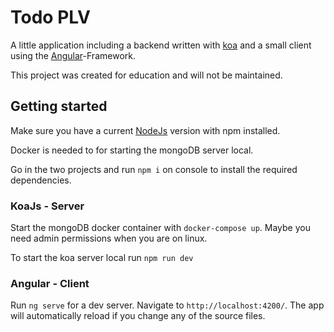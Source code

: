 # Todo PLV

A little application including a backend written with [koa](https://koajs.com) and a small client using the [Angular](https://angular.io)-Framework.

This project was created for education and will not be maintained.

## Getting started

Make sure you have a current [NodeJs](https://nodejs.org/en/about/releases/) version with npm installed.

Docker is needed to for starting the mongoDB server local. 

Go in the two projects and run `npm i` on console to install the required dependencies.

### KoaJs - Server

Start the mongoDB docker container with `docker-compose up`. Maybe you need admin permissions when you are on linux.

To start the koa server local run `npm run dev`

### Angular - Client
Run `ng serve` for a dev server. Navigate to `http://localhost:4200/`. The app will automatically reload if you change any of the source files.

